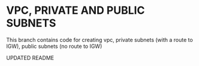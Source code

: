 # VPC, PRIVATE AND PUBLIC SUBNETS
This branch contains code for creating vpc, private subnets (with a route to IGW), public subnets (no route to IGW)

UPDATED README